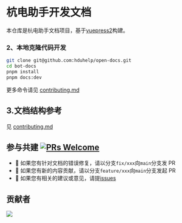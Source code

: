 # 杭电助手开发文档

本仓库是杭电助手文档项目，基于[vuepress2](https://v2.vuepress.vuejs.org/zh/)构建。

### 2、本地克隆代码开发

```sh
git clone git@github.com:hduhelp/open-docs.git
cd bot-docs
pnpm install
pnpm docs:dev
```
更多命令请见 [contributing.md](./contributing.md)

## 3.文档结构参考

见 [contributing.md](./contributing.md)

## 参与共建 [![PRs Welcome](https://img.shields.io/badge/PRs-welcome-brightgreen.svg?style=flat-square)](http://makeapullrequest.com)

- 👏 如果您有针对文档的错误修复，请以分支`fix/xxx`向`main`分支发 PR
- 👏 如果您有新的内容贡献，请以分支`feature/xxx`向`main`分支发起 PR
- 👏 如果您有相关的建议或意见，请提[issues](https://github.com/hduhelp/open-docs/issues)

## 贡献者

<!-- prettier-ignore-start -->
<!-- markdownlint-disable -->
<a href="https://github.com/hduhelp/open-docs/graphs/contributors">
  <img src="https://contrib.rocks/image?repo=hduhelp/open-docs" />
</a>
<!-- markdownlint-restore -->
<!-- prettier-ignore-end -->
